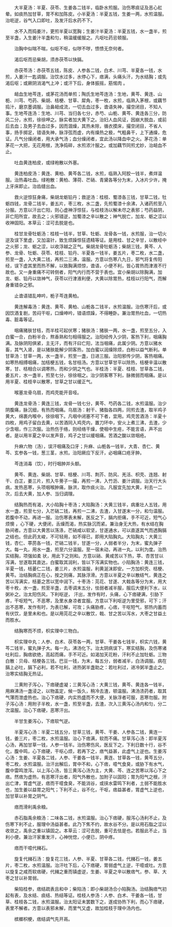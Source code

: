<!-- { "loadSidebar": true } -->
　　大半夏汤：半夏、茯苓、生姜各二钱半，临卧水煎服。治伤寒痰证及恶心舡晕。如痰热加甘草，胃不和加陈皮。小半夏汤：半夏五钱，生姜一两，水煎温服。治呃逆，谷气入口即吐，及发汗后水药不下。

　　水不入而捣姜汁，更煎半夏以宽胸；生姜汁半夏汤：半夏五钱，水一盏半，煎至半盏，入生姜汁半盏和匀，稍温缓缓服之。凡呕吐药忌顿服。

　　治胸中似喘不喘，似呕不呕，似哕不哕，愦愦无奈何者。

　　渴后呕而忌柴胡，须赤茯苓以快膈。

　　赤茯苓汤：赤茯苓五钱，陈皮、人参各二钱，白术、川芎、半夏各一钱，水煎，入姜汁一匙调服。治饮水过多，水停心下，痞满，头痛头汗，为水结胸；或先渴后呕；或厥阴消渴气上冲；或汗下后，身体振摇，筋惕肉 。

　　衄血生地芩连，或茅花汤而单煎；陶氏生地芩连汤：生地，黄芩、黄连、山栀、川芎、芍药、柴胡、桔梗、甘草、犀角，枣一枚，水煎，临熟入茅根，或藕节捣汁，磨京墨调服。治鼻衄成流，一切去血过多，谵语失神，撮空闭目，不知人事。生地芩连汤：生地、川芎、当归各七分，赤芍、山栀、黄芩、黄连各三分，防风二分，水煎，徐徐呷之。脉实者加大黄下之。治妇人血风证，因崩大脱血，或前后去血；及男子去血过多，因而涸燥，其热未除，循衣摸床，撮空闭目，不省人事，扬手掷足，错语失神，脉浮弦而虚，内有燥热之极，气粗鼻干，上下通燥，危证。凡气分燥闭者，用大承气汤；血分燥闭者，宜此汤以降血中之火。茅花汤：单茅花一大把，无花用根，洗净捣碎，水煎浓汁服之。或加藕节同煎尤妙，治衄血不止。

　　吐血黄连柏皮，或绿袍散以外塞。

　　黄连柏皮汤：黄连、黄柏、黄芩各二钱，水煎，临熟入阿胶一钱半，煮烊温服。治热毒吐血。绿袍散：黄柏、薄荷、芒硝、青黛各等分为末，入冰片少许，掩上牙床即止。治齿缝出血。

　　救火逆惊狂身痛，柴胡龙蛎铅丹；救逆汤：桂枝、蜀漆各三钱，甘草二钱，牡蛎四钱，龙骨二钱半，姜五片，枣三枚，水二盏，先煎蜀漆十余沸，入诸药煎至八分服。方意以汗出亡阳，则心虚神浮惊狂，与桂枝汤以解未尽之表邪；芍药益阴，非亡阳所宜，故去之；火邪错逆，加蜀漆之辛以散之；神气脱亡，加龙、蛎之涩以收神固阳。本草云：涩可去脱是也。

　　桂甘龙骨牡蛎汤：桂枝一钱半，甘草、牡蛎、龙骨各一钱，水煎服，治一切火逆及误下里虚，又加温针，致生烦躁惊狂遗精等证。是用桂、甘之辛甘，以散经中之火邪；龙、蛎之涩，以收浮越之正气。柴胡龙骨牡蛎汤；柴胡三钱，黄芩、人参、龙骨、牡蛎、茯苓、桂枝、铅丹、半夏各一钱半，姜五片，枣二枚，水二盏，煎至一盏，入大黄二钱，再煎二三沸，温服。方意以伤寒八九日，邪气将复传阳经，误下虚其里而热不解，以致胸满烦惊，谵语，小便不利，皆心胃热而津液不行故也。又一身重痛不可转侧者，阳气内行而不营于表也。宜小柴胡以除胸满，加龙、蛎、铅丹以敛神气，茯苓以行津液利便，大黄以除胃热，桂枝以行阳气，而解身重错杂之邪。

　　止谵语错乱呻吟，栀子芩连黄柏。

　　黄连解毒汤：黄连、黄芩、黄柏、山栀各二钱半，水煎温服。治伤寒汗后，或因饮酒复剧，苦闷干呕，口燥呻吟，错语烦躁，不得睡卧。兼治胃热吐血，一切热毒、脏毒等证。

　　咽痛猪肤甘桔，而半桂可起伏寒；猪肤汤：猪肤一两，水一盏，煎至五分，入白蜜一合，白粉半合，熬香熟和匀相得服之。治阳经传入少阴，客热下利，咽痛胸满。及脉阴阳俱紧，主无汗，而有汗曰亡阳，法当咽痛，此属少阴。方意以猪水畜，其气入肾，是以猪肤能解少阴客热，加白蜜以润燥除烦，白粉以益气断利。单甘草汤：甘草一两，水一盏半，煎至一盏，日进三服。治阳邪传少阴，客热咽痛。如寒热相搏咽痛，加桔梗五钱，名甘桔汤。方意以甘草甘平以除热，桔梗辛温以散寒，甘、桔相合以调寒热，而和少阴之气也。半桂汤：半夏、桂枝、甘草各二钱，姜五片，水一盏半，煎至七分，徐徐咽之。治少阴客寒下利，脉微弱而咽痛。是以用半夏、桂枝辛以散寒，甘草之甘以缓正气。

　　喉塞龙骨乌扇，而鸡壳能开音哑。

　　黄连龙骨汤：黄连三钱，龙骨一钱七分，黄芩、芍药各二钱，水煎温服。治少阴腹痛，脉沉细，有热而咽痛。乌扇汤：射干、猪脂各四两，同煎去渣，取半鸡子黄大，绵裹内喉中，徐徐咽下。凡咽中闭塞不可下者，宜用。鸡壳苦酒汤：半夏十四枚，用鸡子留白去黄，以苦酒同入鸡壳内，置刀环中，安火上煮三沸，去渣，少少含咽，作三次服。治热伤于络，则经络干燥，使咽中生疮，不能言语，声不出者。是以用半夏之辛以发声音，鸡子之甘以缓咽痛。苦酒之酸以敛咽疮。

　　升麻六物（汤），误汗咽痛及口牙；升麻、山栀各一钱半，大青、杏仁、黄芩、玄参各一钱，葱三茎，水煎。治阳厥应下反汗，必咽痛口疮牙肿。

　　芩连消毒（饮），时行咽肿并头额。

　　黄芩、黄连、柴胡、甘草、桔梗、川芎、荆芥、防风、羌活、枳壳、连翘、射干、白芷，姜三片，煎入牛蒡子一撮，再煎一沸，入竹沥、姜汁调服。治天行大头病，发热恶寒，头项咽喉肿痛，脉洪，取作痰火治。凡服宜先加大黄，利去一二次，后去大黄，加人参、当归调理。

　　结胸热而有渴，大小陷胸十枣汤；大陷胸汤：大黄三钱半，病重壮人五钱，用水一盏，煎至七分，入芒硝二钱，再煎一二沸，去渣，入甘遂末一分，和匀温服。若腹中不动，再进一服。治伤寒表未解，医反之下，膈内拒痛，手不可近，短气心烦懊 ，心下硬，大便闭，舌燥而渴，热实脉沉而紧。兼治身无大热，有水结在胸胁间者。方意以大黄苦以荡涤，芒硝咸以软坚，甘遂通水，可以直遂其气而透胸膈之结也。但此药太峻，不可轻用，如不得已，即用大陷胸丸。大陷胸丸：大黄三钱，杏仁、葶苈各一钱，芒硝二钱半，甘遂一分，人弱者半分，为末，蜜丸弹子大。每一丸，用水一盏，煎至六分温服。至一宿未动，再进一丸，以利为度。治热实结胸，项强如柔 状，用此下之则和。方意以硝、黄咸苦以下热，葶、杏苦甘以泻满，甘遂取其直达，白蜜取其润利，皆以下泻满实物也。小陷胸汤：黄连三钱，半夏一钱，栝蒌仁二钱，姜三片，水煎温服，利黄涎沫即安。一方加枳壳、桔梗、黄芩。治结胸病正在心，按之则痛，其脉浮滑。方意以半夏之辛以散结气，黄连之苦以泻满实，栝蒌之苦以宽中润下。十枣汤：芫花、甘遂、大戟各等分为末，用大枣十枚，水一盏，煎至半盏，去枣调末五分，怯弱者减半服，服后大便利下水，以粥补之。治太阳伤风，下利呕逆， 汗出，发作有时，头痛，心下痞硬满，引胁下疼，干呕短气，不恶寒，及里水身凉者宜服。方意以下利呕逆为里受邪，可下；汗出不恶寒，发作有时，为表已解，可攻；头痛胁疼，心痞，干呕短气，邪热内蓄而有伏饮，是里未和也。是以用芫花之辛以散饮，戟、甘之苦以泻水，大枣之甘益土而胜水。

　　结胸寒而不烦，枳实理中三物白。

　　枳实理中丸：人参、白术、茯苓各一两，甘草、干姜各七钱半，枳实六钱，黄芩二钱半，蜜丸弹子大。每一丸，沸汤化下。治太阴病误下，寒实结胸，及伤寒诸吐利后，胸痞欲绝，高起而痛，手不可近。如渴加天花粉，汗利不止加牡蛎。三物白散：贝母、桔梗各三钱。巴豆一钱，为末，每五分，弱者减半，白汤调服。病在膈上必吐，膈下必利，若不吐利，进热粥半盏助之：若吐利过，进冷粥半盏止之。治寒实结胸无热证。

　　三黄附子泻心，下痞硬虚凝；三黄泻心汤：大黄三钱，黄芩、黄连各一钱半，用麻沸汤一盏浸之，以物盖定，候一饭久，稍冷去渣，顿温服。沸汤渍药者，取其气薄而泄虚热也。治心下痞硬，内实热盛而不大便，关脉浮者可服，恶寒勿服。附子泻心汤：用附子半枚，水一盏，煎至半盏，去渣，次入三黄泻心汤内和匀，分二次温服。治心下痞硬，恶寒汗出。

　　半甘生姜泻心，下痞软气逆。

　　半夏泻心汤：半夏二钱五分，甘草三钱，黄芩、干姜、人参各二钱，黄连一钱，姜三片，枣二枚，水煎温服。治心下痞满，软而不痛。甘草泻心汤：即半夏泻心汤，再加甘草一钱，人参一钱半。治伤寒伤风，医反下之，下利日数十行，谷不化，腹中鸣，心下痞硬，干呕心烦，若再下之，痞气益甚，此虚气上逆也。生姜泻心汤：生姜、半夏各二钱，人参、干姜各一钱半，黄连、甘草各一钱，黄芩五分，枣二枚，水煎温服。治汗出解后，胃中不和，心下痞，噫气食臭，或胁下有水气，腹中雷鸣泄泻。以上泻心汤，皆三黄泻心汤为主，大黄、芩、连之苦寒以泻心下之痞。然痞为虚热，有恶寒汗出者，阳气外散也，加附子以固阳；胃为阳气之根，汗出亡津，胃虚气逆，痞而干噫食臭，不能消谷，或挟水雷鸣下利者，土弱不能胜水也，加生姜以益胃之阳气；下利不止，谷不化，干呕，痞益甚者，胃虚气上逆也，加甘草以补胃之阴气。

　　痞而滑利禹余粮。

　　赤石脂禹余粮汤：二味各二钱，水煎温服。治心下痞硬，服泻心汤利不止，及伤寒下利不止，服理中汤益甚者。此乃下焦不约，故水谷不分。是以用石脂之涩以收敛之，禹余之重以镇固之。本草云：涩可去脱，重可去怯是也。若服此不止，当利小便。兼治汗家重发汗，心神恍惚，小便已，阴中疼。

　　痞而干噫代赭石。

　　旋复代赭石汤：旋复花三钱，人参、半夏、甘草各二钱，代赭石一钱，姜五片，枣二枚，水煎温服。治汗吐下后，心下痞硬，胃弱虚气上逆，干噫或吐。方意以旋复之咸而软痞硬，代赭之重而镇虚逆，生姜、半夏之辛以散痞气，参、草、大枣之甘以补胃弱。

　　柴陷桂参，痞结疏表且和中；柴陷汤：即小柴胡汤合小陷胸汤。治结胸痞气初起有表，及水结、痰结、热结等证。桂枝人参汤：人参、白术、干姜各一钱，甘草、桂枝各二钱，水煎温服。治太阳证未罢数下之，遂成协热下利，而心下痞硬，表里不解者。方意以表邪未解，而里气又虚，故加桂枝于理中汤内也。

　　槟榔枳梗，痞结调气先开鬲。

